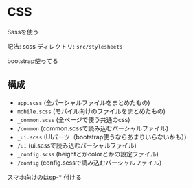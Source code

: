 # CSS
Sassを使う

記法: scss
ディレクトリ: `src/stylesheets`

bootstrap使ってる

## 構成
- `app.scss` (全パーシャルファイルをまとめたもの)
- `mobile.scss` (モバイル向けのファイルをまとめたもの)
- `_common.scss` (全ページで使う共通のcss)
- `/common` (common.scssで読み込むパーシャルファイル)
- `_ui.scss` (UIパーツ（bootstrap使うならあまりいらないかも）)
- `/ui` (ui.scssで読み込むパーシャルファイル)
- `_config.scss` (heightとかcolorとかの設定ファイル)
- `/config` (config.scssで読み込むパーシャルファイル)

スマホ向けのはsp-* 付ける
